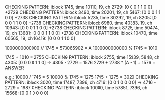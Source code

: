CHECKING PATTERN: iblock 1745, time 10110, 19, ch 2729: [0 0 0 1 1 0 0] +2729
CHECKING PATTERN: iblock 3490, time 20201, 19, ch 5467: [0 0 0 1 1 0 0] +2738
CHECKING PATTERN: iblock 5235, time 30292, 19, ch 8205: [0 0 0 1 1 0 0] +2738
CHECKING PATTERN: iblock 6980, time 40383, 19, ch 10943: [0 0 0 1 1 0 0] +2738
CHECKING PATTERN: iblock 8725, time 50474, 19, ch 13681: [0 0 0 1 1 0 0] +2738
CHECKING PATTERN: iblock 10470, time 60565, 19, ch 16419: [0 0 0 1 1 0 0] 

1000000000000 // 1745 = 573065902 = A
1000000000000 % 1745 = 1010

1745 + 1010 = 2755
CHECKING PATTERN: iblock 2755, time 15939, 5848, ch 4305: [0 0 0 0 1 1 0]
-> 4305 - 2729 = 1576
2729 + 2738 * (A - 1) + 1576 = ANSWER

e.g.:
10000 / 1745 = 5
10000 % 1745 = 1275
1745 + 1275 = 3020
CHECKING PATTERN: iblock 3020, time 17487, 7396, ch 4716: [0 0 1 0 0 0 0] -> 4716 - 2729 = 1987
CHECKING PATTERN: iblock 10000, time 57851, 7396, ch 15668: [0 0 1 0 0 0 0]
